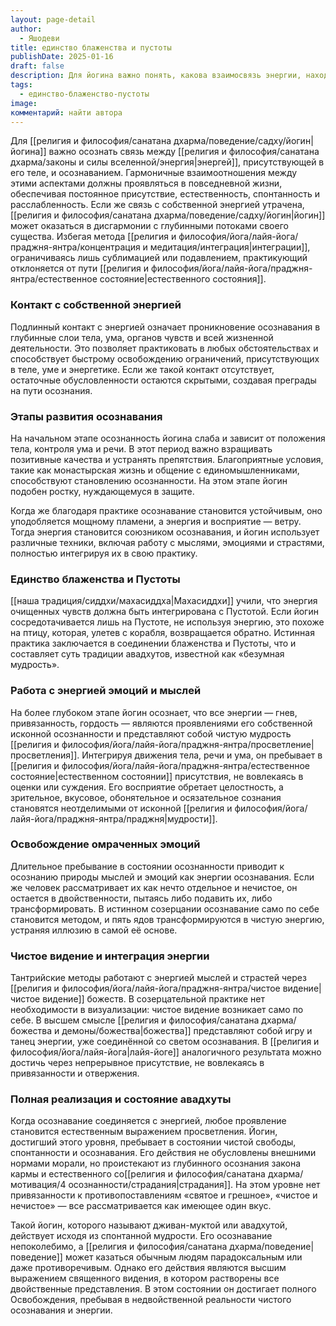 ```yaml
---
layout: page-detail
author:
  - Яшодеви
title: единство блаженства и пустоты
publishDate: 2025-01-16
draft: false
description: Для йогина важно понять, какова взаимосвязь энергии, находящейся в его теле, и осознавания, и вступить в гармоничные взаимоотношения между своей энергией и осознаванием так, чтобы эта гармония проявлялась в повседневной жизни, и присутствие никогда не терялось, а проявлялись естественность, спонтанность и расслабленность без каких-либо ограничений.
tags:
  - единство-блаженство-пустоты
image: 
комментарий: найти автора
---
```

Для [[религия и философия/санатана дхарма/поведение/садху/йогин|йогина]] важно осознать связь между [[религия и философия/санатана дхарма/законы и силы вселенной/энергия|энергей]], присутствующей в его теле, и осознаванием. Гармоничные взаимоотношения между этими аспектами должны проявляться в повседневной жизни, обеспечивая постоянное присутствие, естественность, спонтанность и расслабленность. Если же связь с собственной энергией утрачена, [[религия и философия/санатана дхарма/поведение/садху/йогин|йогин]] может оказаться в дисгармонии с глубинными потоками своего существа. Избегая метода [[религия и философия/йога/лайя-йога/праджня-янтра/концентрация и медитация/интеграция|интеграции]], ограничиваясь лишь сублимацией или подавлением, практикующий отклоняется от пути [[религия и философия/йога/лайя-йога/праджня-янтра/естественное состояние|естественного состояния]].

### Контакт с собственной энергией

Подлинный контакт с энергией означает проникновение осознавания в глубинные слои тела, ума, органов чувств и всей жизненной деятельности. Это позволяет практиковать в любых обстоятельствах и способствует быстрому освобождению ограничений, присутствующих в теле, уме и энергетике. Если же такой контакт отсутствует, остаточные обусловленности остаются скрытыми, создавая преграды на пути осознания.

### Этапы развития осознавания

На начальном этапе осознанность йогина слаба и зависит от положения тела, контроля ума и речи. В этот период важно взращивать позитивные качества и устранять препятствия. Благоприятные условия, такие как монастырская жизнь и общение с единомышленниками, способствуют становлению осознанности. На этом этапе йогин подобен ростку, нуждающемуся в защите.

Когда же благодаря практике осознавание становится устойчивым, оно уподобляется мощному пламени, а энергия и восприятие — ветру. Тогда энергия становится союзником осознавания, и йогин использует различные техники, включая работу с мыслями, эмоциями и страстями, полностью интегрируя их в свою практику.

### Единство блаженства и Пустоты

[[наша традиция/сиддхи/махасиддха|Махасиддхи]] учили, что энергия очищенных чувств должна быть интегрирована с Пустотой. Если йогин сосредотачивается лишь на Пустоте, не используя энергию, это похоже на птицу, которая, улетев с корабля, возвращается обратно. Истинная практика заключается в соединении блаженства и Пустоты, что и составляет суть традиции авадхутов, известной как «безумная мудрость».

### Работа с энергией эмоций и мыслей

На более глубоком этапе йогин осознает, что все энергии — гнев, привязанность, гордость — являются проявлениями его собственной исконной осознанности и представляют собой чистую мудрость [[религия и философия/йога/лайя-йога/праджня-янтра/просветление|просветления]]. Интегрируя движения тела, речи и ума, он пребывает в [[религия и философия/йога/лайя-йога/праджня-янтра/естественное состояние|естественном состоянии]] присутствия, не вовлекаясь в оценки или суждения. Его восприятие обретает целостность, а зрительное, вкусовое, обонятельное и осязательное сознания становятся неотделимыми от исконной [[религия и философия/йога/лайя-йога/праджня-янтра/праджня|мудрости]].

### Освобождение омраченных эмоций

Длительное пребывание в состоянии осознанности приводит к осознанию природы мыслей и эмоций как энергии осознавания. Если же человек рассматривает их как нечто отдельное и нечистое, он остается в двойственности, пытаясь либо подавить их, либо трансформировать. В истинном созерцании осознавание само по себе становится методом, и пять ядов трансформируются в чистую энергию, устраняя иллюзию в самой её основе.

### Чистое видение и интеграция энергии

Тантрийские методы работают с энергией мыслей и страстей через [[религия и философия/йога/лайя-йога/праджня-янтра/чистое видение|чистое видение]] божеств. В созерцательной практике нет необходимости в визуализации: чистое видение возникает само по себе. В высшем смысле [[религия и философия/санатана дхарма/божества и демоны/божества|божества]] представляют собой игру и танец энергии, уже соединённой со светом осознавания. В [[религия и философия/йога/лайя-йога|лайя-йоге]] аналогичного результата можно достичь через непрерывное присутствие, не вовлекаясь в привязанности и отвержения.

### Полная реализация и состояние авадхуты

Когда осознавание соединяется с энергией, любое проявление становится естественным выражением просветления. Йогин, достигший этого уровня, пребывает в состоянии чистой свободы, спонтанности и осознавания. Его действия не обусловлены внешними нормами морали, но проистекают из глубинного осознания закона кармы и естественного со[[религия и философия/санатана дхарма/мотивация/4 осознанности/страдания|страдания]]. На этом уровне нет привязанности к противопоставлениям «святое и грешное», «чистое и нечистое» — все рассматривается как имеющее один вкус.

Такой йогин, которого называют дживан-муктой или авадхутой, действует исходя из спонтанной мудрости. Его осознавание непоколебимо, а [[религия и философия/санатана дхарма/поведение|поведение]] может казаться обычным людям парадоксальным или даже противоречивым. Однако его действия являются высшим выражением священного видения, в котором растворены все двойственные представления. В этом состоянии он достигает полного Освобождения, пребывая в недвойственной реальности чистого осознавания и энергии.